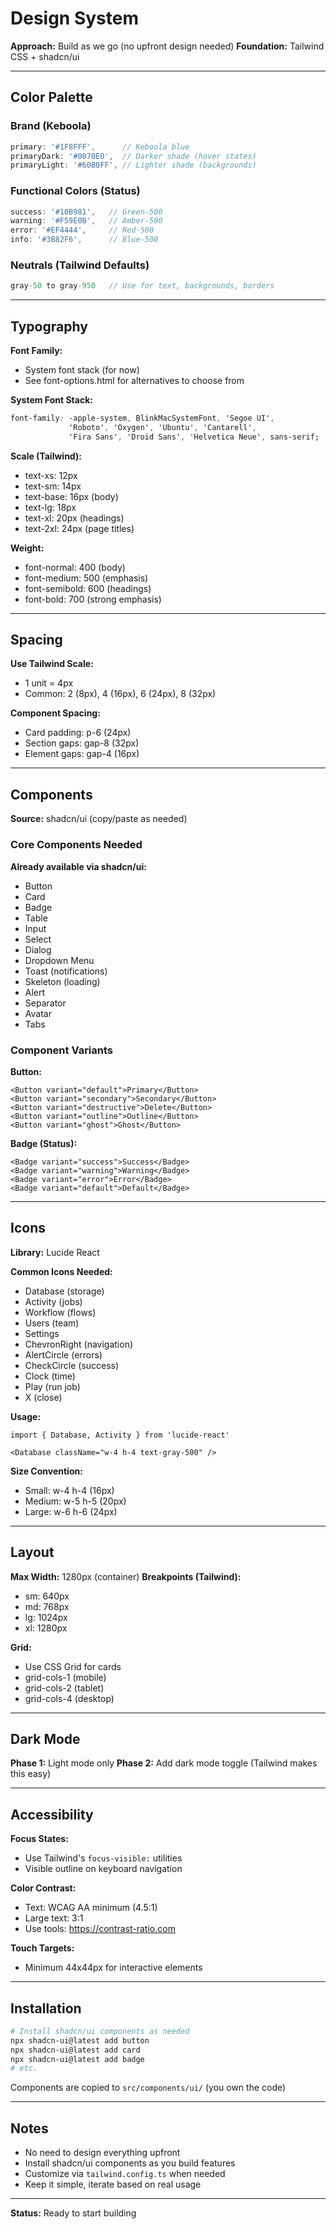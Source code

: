 # Design System

**Approach:** Build as we go (no upfront design needed)
**Foundation:** Tailwind CSS + shadcn/ui

---

## Color Palette

### Brand (Keboola)
```typescript
primary: '#1F8FFF',      // Keboola blue
primaryDark: '#0070E0',  // Darker shade (hover states)
primaryLight: '#60B0FF', // Lighter shade (backgrounds)
```

### Functional Colors (Status)
```typescript
success: '#10B981',   // Green-500
warning: '#F59E0B',   // Amber-500
error: '#EF4444',     // Red-500
info: '#3B82F6',      // Blue-500
```

### Neutrals (Tailwind Defaults)
```typescript
gray-50 to gray-950   // Use for text, backgrounds, borders
```

---

## Typography

**Font Family:**
- System font stack (for now)
- See font-options.html for alternatives to choose from

**System Font Stack:**
```css
font-family: -apple-system, BlinkMacSystemFont, 'Segoe UI',
             'Roboto', 'Oxygen', 'Ubuntu', 'Cantarell',
             'Fira Sans', 'Droid Sans', 'Helvetica Neue', sans-serif;
```

**Scale (Tailwind):**
- text-xs: 12px
- text-sm: 14px
- text-base: 16px (body)
- text-lg: 18px
- text-xl: 20px (headings)
- text-2xl: 24px (page titles)

**Weight:**
- font-normal: 400 (body)
- font-medium: 500 (emphasis)
- font-semibold: 600 (headings)
- font-bold: 700 (strong emphasis)

---

## Spacing

**Use Tailwind Scale:**
- 1 unit = 4px
- Common: 2 (8px), 4 (16px), 6 (24px), 8 (32px)

**Component Spacing:**
- Card padding: p-6 (24px)
- Section gaps: gap-8 (32px)
- Element gaps: gap-4 (16px)

---

## Components

**Source:** shadcn/ui (copy/paste as needed)

### Core Components Needed

**Already available via shadcn/ui:**
- Button
- Card
- Badge
- Table
- Input
- Select
- Dialog
- Dropdown Menu
- Toast (notifications)
- Skeleton (loading)
- Alert
- Separator
- Avatar
- Tabs

### Component Variants

**Button:**
```tsx
<Button variant="default">Primary</Button>
<Button variant="secondary">Secondary</Button>
<Button variant="destructive">Delete</Button>
<Button variant="outline">Outline</Button>
<Button variant="ghost">Ghost</Button>
```

**Badge (Status):**
```tsx
<Badge variant="success">Success</Badge>
<Badge variant="warning">Warning</Badge>
<Badge variant="error">Error</Badge>
<Badge variant="default">Default</Badge>
```

---

## Icons

**Library:** Lucide React

**Common Icons Needed:**
- Database (storage)
- Activity (jobs)
- Workflow (flows)
- Users (team)
- Settings
- ChevronRight (navigation)
- AlertCircle (errors)
- CheckCircle (success)
- Clock (time)
- Play (run job)
- X (close)

**Usage:**
```tsx
import { Database, Activity } from 'lucide-react'

<Database className="w-4 h-4 text-gray-500" />
```

**Size Convention:**
- Small: w-4 h-4 (16px)
- Medium: w-5 h-5 (20px)
- Large: w-6 h-6 (24px)

---

## Layout

**Max Width:** 1280px (container)
**Breakpoints (Tailwind):**
- sm: 640px
- md: 768px
- lg: 1024px
- xl: 1280px

**Grid:**
- Use CSS Grid for cards
- grid-cols-1 (mobile)
- grid-cols-2 (tablet)
- grid-cols-4 (desktop)

---

## Dark Mode

**Phase 1:** Light mode only
**Phase 2:** Add dark mode toggle (Tailwind makes this easy)

---

## Accessibility

**Focus States:**
- Use Tailwind's `focus-visible:` utilities
- Visible outline on keyboard navigation

**Color Contrast:**
- Text: WCAG AA minimum (4.5:1)
- Large text: 3:1
- Use tools: https://contrast-ratio.com

**Touch Targets:**
- Minimum 44x44px for interactive elements

---

## Installation

```bash
# Install shadcn/ui components as needed
npx shadcn-ui@latest add button
npx shadcn-ui@latest add card
npx shadcn-ui@latest add badge
# etc.
```

Components are copied to `src/components/ui/` (you own the code)

---

## Notes

- No need to design everything upfront
- Install shadcn/ui components as you build features
- Customize via `tailwind.config.ts` when needed
- Keep it simple, iterate based on real usage

---

**Status:** Ready to start building
